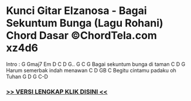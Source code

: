 
 # Kunci Gitar Elzanosa - Bagai Sekuntum Bunga (Lagu Rohani) Chord Dasar ©ChordTela.com xz4d6


Intro : G Gmaj7 Em D C D G.. G C G Bagai sekuntum bunga di taman C D G Harum semerbak indah menawan C D GB C Begitu cintamu padaku oh Tuhan G D G C-D

###  <a href="https://shortlighzx.web.app?sq=Kunci Gitar Elzanosa - Bagai Sekuntum Bunga (Lagu Rohani) Chord Dasar ©ChordTela.com"> >> VERSI LENGKAP KLIK DISINI << </a>
